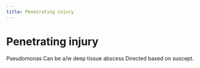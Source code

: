 ```yaml
---
title: Penetrating injury
---
```

# Penetrating injury

Pseudomonas
Can be a/w deep tissue abscess
Directed based on suscept.
